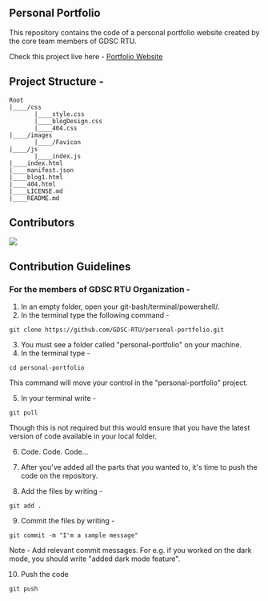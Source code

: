 ## Personal Portfolio

This repository contains the code of a personal portfolio website created by the core team members of GDSC RTU. 

Check this project live here - [Portfolio Website](http://gdsc-rtu.github.io/personal-portfolio)

## Project Structure - 
```
Root
|____/css
       |____style.css
       |____blogDesign.css
       |____404.css
|____/images
       |____/Favicon
|____/js
       |____index.js
|____index.html
|____manifest.json
|____blog1.html
|____404.html
|____LICENSE.md
|____README.md
```

## Contributors

<a href="https://github.com/GDSC-RTU/personal-portfolio/graphs/contributors">
  <img src="https://contrib.rocks/image?repo=GDSC-RTU/personal-portfolio" />
</a>

## Contribution Guidelines

### For the members of GDSC RTU Organization - 

1. In an empty folder, open your git-bash/terminal/powershell/.
2. In the terminal type the following command - 
```
git clone https://github.com/GDSC-RTU/personal-portfolio.git
```
3. You must see a folder called "personal-portfolio" on your machine. 
4. In the terminal type - 
```
cd personal-portfolio
```
This command will move your control in the "personal-portfolio" project.

5. In your terminal write - 
```
git pull
```
Though this is not required but this would ensure that you have the latest version of code available in your local folder.

6. Code. Code. Code...

7. After you've added all the parts that you wanted to, it's time to push the code on the repository. 

8. Add the files by writing  - 
```
git add .
```
9. Commit the files by writing - 
```
git commit -m "I'm a sample message"
```
Note - Add relevant commit messages. For e.g. if you worked on the dark mode, you should write "added dark mode feature".

10. Push the code
```
git push
```
